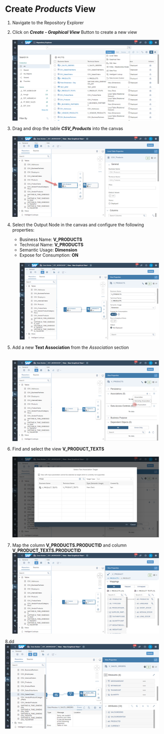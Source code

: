# Create <i>Products</i> View


1. Navigate to the Repository Explorer
2. Click on <b><i>Create - Graphical View</i></b> Button to create a new view
   <br><br>![](/exercises/ex2/images/create_in_repository_explorer.png)
  
3. Drag and drop the table <b><i>CSV_Products</i></b> into the canvas
   <br><br>![](../images/create_products_dimension_01.png)
4. Select the Output Node in the canvas and configure the following properties:
    - Business Name: <b>V_PRODUCTS</b>
    - Technical Name: <b>V_PRODUCTS</b>
    - Semantic Usage: <b>Dimension</b>
    - Expose for Consumption: <b>ON</b>
    <br><br>![](/exercises/ex3/images/create_products_dimension_02.png)

5. Add a new <b>Text Association</b> from the <i>Association</i> section  
  <br><br>![](/exercises/ex3/images/create_products_dimension_04.png)

6. Find and select the view <b>V_PRODUCT_TEXTS</b>
  <br><br>![](/exercises/ex3/images/create_products_dimension_05.png)

7. Map the column <b>V_PRODUCTS.PRODUCTID</b> and column <b>V_PRODUCT_TEXTS.PRODUCTID</b>
  <br>![](/exercises/ex3/images/create_products_dimension_06.png)

8.dd
  <br>![](/exercises/ex3/images/create_products_dimension_07.png)
